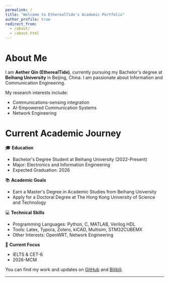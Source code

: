 ```yaml
---
permalink: /
title: "Welcome to EtherealTide's Academic Portfolio"
author_profile: true
redirect_from: 
  - /about/
  - /about.html
---
```


About Me
======
I am **Aether Qin (EtherealTide)**, currently pursuing my Bachelor's degree at **Beihang University** in Beijing, China. I am passionate about Information and Communication Engineering.

My research interests include:
- Communications-sensing integration
- AI-Empowered Communication Systems
- Network Engineering

Current Academic Journey
======
🎓 **Education**
- Bachelor's Degree Student at Beihang University (2022-Present)
- Major: Electronics and Information Engineering
- Expected Graduation: 2026

📚 **Academic Goals**
- Earn a Master's Degree in Academic Studies from Beihang University
- Apply for a Doctoral Degree at The Hong Kong University of Science and Technology

💻 **Technical Skills**
- Programming Languages: Python, C, MATLAB, Verilog HDL
- Tools: Latex, Typora, Zotero, kiCAD, Multisim, STM32CUBEMX
- Other Interests: OpenWRT, Network Engineering

🎯 **Current Focus**
- IELTS & CET-6
- 2026-MCM

You can find my work and updates on [GitHub](https://github.com/EtherealTide) and [Bilibili](https://space.bilibili.com/3493132471634790).

---
